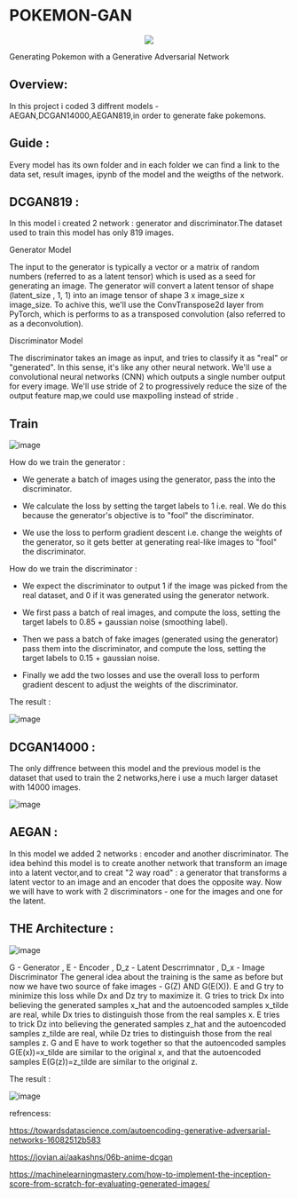 # POKEMON-GAN
<p align="center">
<img align="mid" src="https://raw.githubusercontent.com/naorJR/POKEMON-GAN/main/Images/International_Pokémon_logo.svg.webp"></a>
</p>
Generating Pokemon with a Generative Adversarial Network

## Overview:
In this project i coded 3 diffrent models - AEGAN,DCGAN14000,AEGAN819,in order to generate fake pokemons.

## Guide :
Every model has its own folder and in each folder we can find a link to the data set, result images, ipynb of the model and 
the weigths of the network.

## DCGAN819 :

In this model i created 2 network : generator and discriminator.The dataset used to train this model has only 819 images.

Generator Model

The input to the generator is typically a vector or a matrix of random numbers (referred to as a latent tensor) which is used as a seed for generating an image. The generator will convert a latent tensor of shape (latent_size , 1, 1) into an image tensor of shape 3 x image_size x image_size. To achive this, we'll use the ConvTranspose2d layer from PyTorch, which is performs to as a transposed convolution (also referred to as a deconvolution).

Discriminator Model

The discriminator takes an image as input, and tries to classify it as "real" or "generated". In this sense, it's like any other neural network. We'll use a convolutional neural networks (CNN) which outputs a single number output for every image. We'll use stride of 2 to progressively reduce the size of the output feature map,we could use maxpolling instead of stride .

## Train 
![image](https://user-images.githubusercontent.com/93729949/173016809-6dd18aff-656a-403b-8eec-27ec6cfcad5e.png)

How do we train the generator :

- We generate a batch of images using the generator, pass the into the discriminator.

- We calculate the loss by setting the target labels to 1 i.e. real. We do this because the generator's objective is to "fool" the discriminator.

- We use the loss to perform gradient descent i.e. change the weights of the generator, so it gets better at generating real-like images to "fool" the discriminator.

How do we train the discriminator :

- We expect the discriminator to output 1 if the image was picked from the real dataset, and 0 if it was generated using the generator network.

- We first pass a batch of real images, and compute the loss, setting the target labels to 0.85 + gaussian noise (smoothing label).

- Then we pass a batch of fake images (generated using the generator) pass them into the discriminator, and compute the loss, setting the target labels to 0.15 + gaussian noise.

- Finally we add the two losses and use the overall loss to perform gradient descent to adjust the weights of the discriminator.

The result :

![image](https://user-images.githubusercontent.com/93729949/173014816-bb673177-6c04-422e-a357-3d069d5967a6.png)

## DCGAN14000 :

The only diffrence between this model and the previous model is the dataset that used to train the 2 networks,here i use a much larger dataset with 14000 images.

![image](https://user-images.githubusercontent.com/93729949/173015100-ec6df66b-2d8a-47da-8a78-cff3df6bbc2e.png)

## AEGAN :
In this model we added 2 networks : encoder and another discriminator.
The idea behind this model is to create another network that transform an image into a latent vector,and to creat "2 way  road" : a generator that transforms a latent vector to an image and an encoder that does the opposite way.
Now we will have to work with 2 discriminators - one for the images and one for the latent.

## THE Architecture :

![image](https://user-images.githubusercontent.com/93729949/173030977-b89d9437-8fdb-4cd2-9137-c2f75231e52b.png)

G - Generator , E - Encoder , D_z - Latent Descrrimnator , D_x - Image Discriminator
The general idea about the training is the same as before but now we  have two source of fake images - G(Z) AND G(E(X)).
E and G try to minimize this loss while Dx and Dz try to maximize it. G tries to trick Dx into believing the generated samples x_hat and the autoencoded samples x_tilde are real, while Dx tries to distinguish those from the real samples x. E tries to trick Dz into believing the generated samples z_hat and the autoencoded samples z_tilde are real, while Dz tries to distinguish those from the real samples z. G and E have to work together so that the autoencoded samples G(E(x))=x_tilde are similar to the original x, and that the autoencoded samples E(G(z))=z_tilde are similar to the original z.




The result :


![image](https://user-images.githubusercontent.com/93729949/173015031-af71119e-97c7-42bc-8305-02c26cf16a6f.png)

refrencess:

https://towardsdatascience.com/autoencoding-generative-adversarial-networks-16082512b583

https://jovian.ai/aakashns/06b-anime-dcgan

https://machinelearningmastery.com/how-to-implement-the-inception-score-from-scratch-for-evaluating-generated-images/

